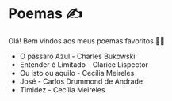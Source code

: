 # Poemas :writing_hand:

Olá! Bem vindos aos meus poemas favoritos :raising_hand_woman:

- O pássaro Azul - Charles Bukowski
- Entender é Limitado - Clarice Lispector 
- Ou isto ou aquilo - Cecília Meireles
- José - Carlos Drummond de Andrade 
- Timidez - Cecília Meireles 





